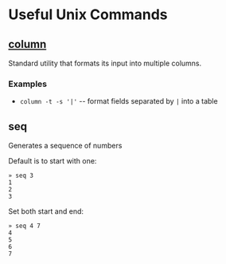 # Useful Unix Commands

## [column](https://www.man7.org/linux/man-pages/man1/column.1.html)

Standard utility that formats its input into multiple columns.

### Examples

- `column -t -s '|'` -- format fields separated by `|` into a table

## seq

Generates a sequence of numbers

Default is to start with one:

```shellsession
» seq 3
1
2
3
```

Set both start and end:

```shellsession
» seq 4 7
4
5
6
7
```
